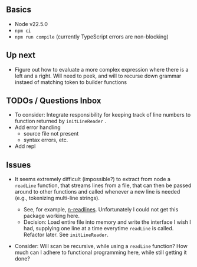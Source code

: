 ## Basics

- Node v22.5.0
- `npm ci`
- `npm run compile` (currently TypeScript errors are non-blocking)

## Up next
- Figure out how to evaluate a more complex expression where there is a left and
  a right. Will need to peek, and will to recurse down grammar instaed of
  matching token to builder functions

## TODOs / Questions Inbox

- To consider: Integrate responsibility for keeping track of line numbers to function
  returned by `initLineReader` .
- Add error handling
  - source file not present
  - syntax errors, etc.
- Add repl

## Issues

- It seems extremely difficult (impossible?) to extract from node a `readLine` function, that
  streams lines from a file, that can then be passed around to other functions
  and called whenever a new line is needed (e.g., tokenizing multi-line
  strings).
  - See, for example, [n-readlines](https://github.com/nacholibre/node-readlines).
    Unfortunately I could not get this package working here.
  - Decision: Load entire file into memory and write the interface I wish I had,
    supplying one line at a time everytime `readLine` is called. Refactor later.
    See `initLineReader`.

- Consider: Will scan be recursive, while using a `readLine` function? How
  much can I adhere to functional programming here, while still getting it done?
